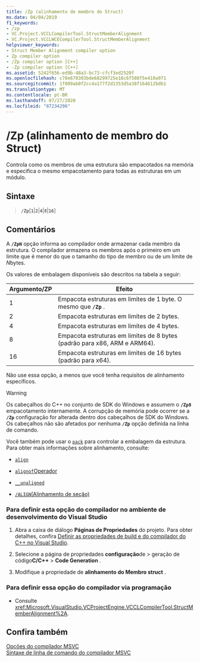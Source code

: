 ```yaml
---
title: /Zp (alinhamento de membro do Struct)
ms.date: 04/04/2019
f1_keywords:
- /zp
- VC.Project.VCCLCompilerTool.StructMemberAlignment
- VC.Project.VCCLWCECompilerTool.StructMemberAlignment
helpviewer_keywords:
- Struct Member Alignment compiler option
- Zp compiler option
- /Zp compiler option [C++]
- -Zp compiler option [C++]
ms.assetid: 5242f656-ed9b-48a3-bc73-cfcf3ed2520f
ms.openlocfilehash: c78e670303bde68299725e18c6f588f5e410a971
ms.sourcegitcommit: 1f009ab0f2cc4a177f2d1353d5a38f164612bdb1
ms.translationtype: MT
ms.contentlocale: pt-BR
ms.lasthandoff: 07/27/2020
ms.locfileid: "87234296"
---
```

# <a name="zp-struct-member-alignment"></a>/Zp (alinhamento de membro do Struct)

Controla como os membros de uma estrutura são empacotados na memória e especifica o mesmo empacotamento para todas as estruturas em um módulo.

## <a name="syntax"></a>Sintaxe

> **`/Zp`**[**`1`**|**`2`**|**`4`**|**`8`**|**`16`**]

## <a name="remarks"></a>Comentários

A **`/ZpN`** opção informa ao compilador onde armazenar cada membro da estrutura. O compilador armazena os membros após o primeiro em um limite que é menor do que o tamanho do tipo de membro ou de um limite de *N*bytes.

Os valores de embalagem disponíveis são descritos na tabela a seguir:

|Argumento/ZP|Efeito|
|-|-|
|1|Empacota estruturas em limites de 1 byte. O mesmo que **`/Zp`** .|
|2|Empacota estruturas em limites de 2 bytes.|
|4|Empacota estruturas em limites de 4 bytes.|
|8|Empacota estruturas em limites de 8 bytes (padrão para x86, ARM e ARM64).|
|16| Empacota estruturas em limites de 16 bytes (padrão para x64).|

Não use essa opção, a menos que você tenha requisitos de alinhamento específicos.

> [!WARNING]
> Os cabeçalhos do C++ no conjunto de SDK do Windows e assumem o **`/Zp8`** empacotamento internamente. A corrupção de memória pode ocorrer se a **`/Zp`** configuração for alterada dentro dos cabeçalhos de SDK do Windows. Os cabeçalhos não são afetados por nenhuma **`/Zp`** opção definida na linha de comando.

Você também pode usar o [`pack`](../../preprocessor/pack.md) para controlar a embalagem da estrutura. Para obter mais informações sobre alinhamento, consulte:

- [`align`](../../cpp/align-cpp.md)

- [`alignof`Operador](../../cpp/alignof-operator.md)

- [`__unaligned`](../../cpp/unaligned.md)

- [`/ALIGN`(Alinhamento de seção)](align-section-alignment.md)

### <a name="to-set-this-compiler-option-in-the-visual-studio-development-environment"></a>Para definir esta opção do compilador no ambiente de desenvolvimento do Visual Studio

1. Abra a caixa de diálogo **Páginas de Propriedades** do projeto. Para obter detalhes, confira [Definir as propriedades de build e do compilador do C++ no Visual Studio](../working-with-project-properties.md).

1. Selecione a página de propriedades **configuração**de  >  geração de código**C/C++**  >  **Code Generation** .

1. Modifique a propriedade de **alinhamento do Membro struct** .

### <a name="to-set-this-compiler-option-programmatically"></a>Para definir essa opção do compilador via programação

- Consulte <xref:Microsoft.VisualStudio.VCProjectEngine.VCCLCompilerTool.StructMemberAlignment%2A>.

## <a name="see-also"></a>Confira também

[Opções do compilador MSVC](compiler-options.md) \
[Sintaxe de linha de comando do compilador MSVC](compiler-command-line-syntax.md)

